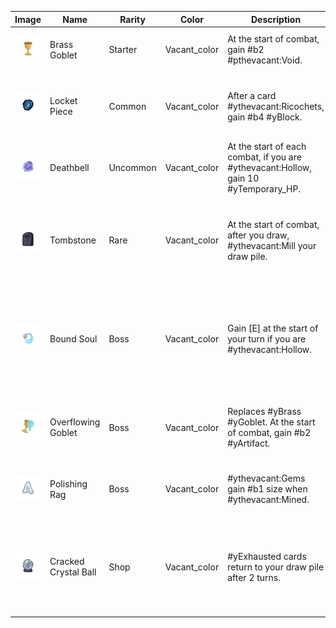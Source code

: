 | Image | Name | Rarity | Color | Description | Flavor |
| ----- | ---- | ------ | ----- | ----------- | ------ |
| ![](relics/BrassGoblet.png) | Brass Goblet | Starter | Vacant_color | At the start of combat, gain #b2 #pthevacant:Void. | An ancient artifact with dark power. |
| ![](relics/LocketRelic.png) | Locket Piece | Common | Vacant_color | After a card #ythevacant:Ricochets, gain #b4 #yBlock. | A reminder of a life lost. Or at least, a piece of one. |
| ![](relics/Deathbell.png) | Deathbell | Uncommon | Vacant_color | At the start of each combat, if you are #ythevacant:Hollow, gain 10 #yTemporary_HP. | The scent invokes a feeling of dread. |
| ![](relics/TombstoneRelic.png) | Tombstone | Rare | Vacant_color | At the start of combat, after you draw, #ythevacant:Mill your draw pile. | Just as we all go to the grave eventually, all cards go to the discard pile eventually. |
| ![](relics/BoundSoul.png) | Bound Soul | Boss | Vacant_color | Gain [E] at the start of your turn if you are #ythevacant:Hollow. | As death closes in, the artifact's hold on you weakens, and you feel your power grow. |
| ![](relics/OverflowingGobletRelic.png) | Overflowing Goblet | Boss | Vacant_color | Replaces #yBrass #yGoblet. At the start of combat, gain #b2 #yArtifact. | An ancient artifact, now overflowing with dark power. |
| ![](relics/RagRelic.png) | Polishing Rag | Boss | Vacant_color | #ythevacant:Gems gain #b1 size when #ythevacant:Mined. | Shiny gems are more powerful, everyone knows this. |
| ![](relics/CrystalBallRelic.png) | Cracked Crystal Ball | Shop | Vacant_color | #yExhausted cards return to your draw pile after 2 turns. | Sometimes magic leaking into the world is more powerful than when it is contained. |
